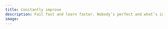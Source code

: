 ```yaml
---
title: Constantly improve
description: Fail fast and learn faster. Nobody’s perfect and what’s important is how you react, grow, and support others.
image:
---
```

